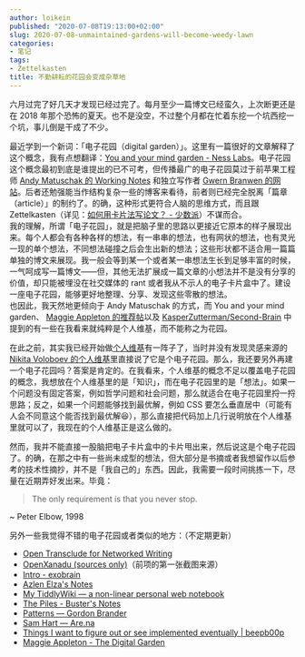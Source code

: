 ```yaml
---
author: loikein
published: "2020-07-08T19:13:00+02:00"
slug: 2020-07-08-unmaintained-gardens-will-become-weedy-lawn
categories:
- 笔记
tags:
- Zettelkasten
title: 不勤耕耘的花园会变成杂草地
---
```

六月过完了好几天才发现已经过完了。每月至少一篇博文已经蛮久，上次断更还是在 2018 年那个恐怖的夏天。也不是没空，不过整个月都在忙着东挖一个坑西挖一个坑，事儿倒是干成了不少。  
  
最近学到一个新词：「电子花园（digital garden）」。这里有一篇很好的文章解释了这个概念，我有点想翻译：[You and your mind garden - Ness Labs](https://nesslabs.com/mind-garden)。电子花园这个概念最初到底是谁提出的已不可考，但传播最广的电子花园莫过于前苹果工程师 [Andy Matuschak 的 Working Notes](https://notes.andymatuschak.org/About_these_notes) 和独立写作者 [Gwern Branwen 的网站](https://www.gwern.net/index)。后者还勉强能当作结构复杂一些的博客来看待，前者则已经完全脱离「篇章（article）」的制约了。的确，这种形式更符合人脑的思维方式，而且跟 Zettelkasten（详见：[如何用卡片法写论文？ - 少数派](https://sspai.com/post/59314)）不谋而合。  
我的理解，所谓「电子花园」，就是把脑子里的思路以更接近它原本的样子展现出来。每个人都会有各种各样的想法，有一串串的想法，也有网状的想法，也有灵光一现的单个想法，不同想法碰撞之后会生出新的想法；这些形状都不适合用一篇篇单独的博文来展现。我一般会等到某一个或者某一串想法生长到足够丰富的时候，一气呵成写一篇博文——但，其他无法扩展成一篇文章的小想法并不是没有分享的价值，却只能被埋没在社交媒体的 rant 或者我从不示人的电子卡片盒中了。建设一座电子花园，能够更好地整理、分享、发现这些零散的想法。  
也因此，我天然地更倾向于 Andy Matuschak 的方式，而 You and your mind garden、 [Maggie Appleton 的推荐帖](https://threadreaderapp.com/thread/1250532315459194880.html)以及 [KasperZutterman/Second-Brain](https://github.com/KasperZutterman/Second-Brain) 中提到的有一些在我看来就纯粹是个人维基，而不能称之为花园。  
  
在此之前，其实我已经开始做[个人维基](https://wiki.loikein.one/)有一阵子了，当时并没有发现灵感来源的 [Nikita Voloboev 的个人维基](https://wiki.nikitavoloboev.xyz/)里直接说了它是个电子花园。那么，我还要另外再建一个电子花园吗？答案是肯定的。在我看来，个人维基的概念不足以覆盖电子花园的概念，我想放在个人维基里的是「知识」，而在电子花园里的是「想法」。如果一个问题没有固定答案，例如哲学问题和社会问题，那么就适合在电子花园里捋一捋思路；反之，如果一个问题能够找到最优解，例如 CSS 要怎么垂直居中（可能有人会不同意这个能否找到最优解😆），那么直接把代码加上几行说明放在个人维基里就可以了，我现在的个人维基正是这么做的。  
  
然而，我并不能直接一股脑把电子卡片盒中的卡片甩出来，然后说这是个电子花园了。的确，在那之中有一些尚未成型的想法，但大部分是书摘或者我想留作以后参考的技术性摘抄，并不是「我自己的」东西。因此，我需要一段时间挑拣一下，尽量在近期弄好发出来。毕竟：  
  

> The only requirement is that you never stop.

  
~ Peter Elbow, 1998  
  
另外一些我觉得不错的电子花园或者类似的地方：（不定期更新）  

-   [Open Transclude for Networked
    Writing](https://subpixel.space/entries/open-transclude/)
-   [OpenXanadu (sources
    only)](http://xanadu.com/xanademos/MoeJusteOrigins.html)（前项的第一张截图来源）
-   [Intro - exobrain](https://beepb00p.xyz/exobrain/)
-   [Azlen Elza's Notes](https://notes.azlen.me/)
-   [My TiddlyWiki — a non-linear personal web
    notebook](https://crazko.github.io/krystal/)
-   [The Piles - Buster's Notes](https://notes.busterbenson.com/piles)
-   [Patterns — Gordon Brander](http://gordonbrander.com/pattern/)
-   [Sam Hart — Are.na](https://www.are.na/sam-hart/all?sort=UPDATED_AT)
-   [Things I want to figure out or see implemented eventually |
    beepb00p](https://beepb00p.xyz/ideas.html)
-   [Maggie Appleton - The Digital
    Garden](https://maggieappleton.com/garden)
